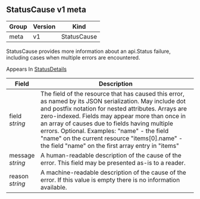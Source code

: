 ## StatusCause v1 meta

Group        | Version     | Kind
------------ | ---------- | -----------
meta | v1 | StatusCause



StatusCause provides more information about an api.Status failure, including cases when multiple errors are encountered.

<aside class="notice">
Appears In  <a href="#statusdetails-v1-meta">StatusDetails</a> </aside>

Field        | Description
------------ | -----------
field <br /> *string*    | The field of the resource that has caused this error, as named by its JSON serialization. May include dot and postfix notation for nested attributes. Arrays are zero-indexed.  Fields may appear more than once in an array of causes due to fields having multiple errors. Optional.  Examples:   "name" - the field "name" on the current resource   "items[0].name" - the field "name" on the first array entry in "items"
message <br /> *string*    | A human-readable description of the cause of the error.  This field may be presented as-is to a reader.
reason <br /> *string*    | A machine-readable description of the cause of the error. If this value is empty there is no information available.

